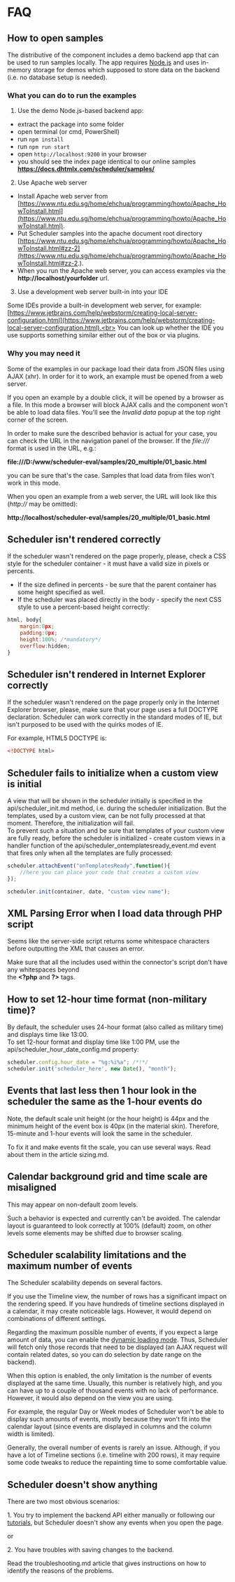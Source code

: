 FAQ
==============

How to open samples
---------------------

The distributive of the component includes a demo backend app that can be used to run samples locally.
The app requires [Node.js](https://nodejs.org/) and uses in-memory storage for demos which supposed to store data on the backend (i.e. no database setup is needed).

### What you can do to run the examples

1) Use the demo Node.js-based backend app: 

- extract the package into some folder
- open terminal (or cmd, PowerShell)
- run `npm install`
- run `npm run start`
- open `http://localhost:9200` in your browser
- you should see the index page identical to our online samples **https://docs.dhtmlx.com/scheduler/samples/**

2) Use Apache web server

- Install Apache web server from [https://www.ntu.edu.sg/home/ehchua/programming/howto/Apache_HowToInstall.html](https://www.ntu.edu.sg/home/ehchua/programming/howto/Apache_HowToInstall.html).
- Put Scheduler samples into the apache document root directory 
[https://www.ntu.edu.sg/home/ehchua/programming/howto/Apache_HowToInstall.html#zz-2](https://www.ntu.edu.sg/home/ehchua/programming/howto/Apache_HowToInstall.html#zz-2.).
- When you run the Apache web server, you can access examples via the **http://localhost/yourfolder** url.

3) Use a development web server built-in into your IDE

Some IDEs provide a built-in development web server, for example: 
[https://www.jetbrains.com/help/webstorm/creating-local-server-configuration.html](https://www.jetbrains.com/help/webstorm/creating-local-server-configuration.html).<br>
You can look up whether the IDE you use supports something similar either out of the box or via plugins.

### Why you may need it

Some of the examples in our package load their data from JSON files using AJAX (xhr). In order for it to work, an example must be opened from a web server.

If you open an example by a double click, it will be opened by a browser as a file. In this mode a browser will block AJAX calls and the component won't be able to load data files. 
You'll see the *Invalid data* popup at the top right corner of the screen.

In order to make sure the described behavior is actual for your case, you can check the URL in the navigation panel of the browser. If the *file:///* format is used in the URL, e.g.: <br>

**file:///D:/www/scheduler-eval/samples/20_multiple/01_basic.html** 


you can be sure that's the case. Samples that load data from files won't work in this mode.

When you open an example from a web server, the URL will look like this (*http://* may be omitted): <br>

**http://localhost/scheduler-eval/samples/20_multiple/01_basic.html**


Scheduler isn't rendered correctly
-----------------------------------------
If the scheduler wasn't rendered on the page properly, please, check a CSS style for the scheduler container - it must have a valid size in pixels or percents.<br>

- If the size defined in percents - be sure that the parent container has some height specified as well. 
- If the scheduler was placed directly in the body - specify the next CSS style to use a percent-based height correctly:

~~~js
html, body{
	margin:0px;
	padding:0px;
	height:100%; /*mandatory*/
	overflow:hidden;
}
~~~



Scheduler isn't rendered in Internet Explorer correctly
---------------------------------------------------------
If the scheduler wasn't rendered on the page properly only in the Internet Explorer browser, please, make sure that your page uses a full DOCTYPE declaration.
Scheduler can work correctly in the standard modes of IE, but isn't purposed to be used with the quirks modes of IE.

For example,  HTML5 DOCTYPE is:

~~~html
<!DOCTYPE html>
~~~


Scheduler fails to initialize when a custom view is initial
------------------------------------------------------------------------------
A view that will be shown in the scheduler initially is specified in the api/scheduler_init.md method, i.e. during the scheduler initialization. 
But the templates, used by a custom view, can be not fully processed at that moment. Therefore,  the initialization will fail.<br>
To prevent such a situation and be sure that templates of your custom view are fully ready, before the scheduler is initialized - 
create custom views in a handler function of the  api/scheduler_ontemplatesready_event.md event that fires only when all the templates are fully processed:

~~~js
scheduler.attachEvent("onTemplatesReady",function(){
	//here you can place your code that creates a custom view
});

scheduler.init(container, date, "custom view name");
~~~

XML Parsing Error when I load data through PHP script
------------------------------------------------------------
Seems like the server-side script returns some whitespace characters before outputting the XML that causes an error.

Make sure that all the includes used within the connector's script don't have any whitespaces beyond <br>
the <b>&#60;?php</b> and  <b>?&#62;</b> tags. <br>


How to set 12-hour time format (non-military time)?
-----------------------------------
By default, the scheduler uses 24-hour format (also called as military time) and displays time like 13:00. <br>
To set 12-hour format and display  time like 1:00 PM, use the api/scheduler_hour_date_config.md property:

~~~js
scheduler.config.hour_date = "%g:%i%a"; /*!*/
scheduler.init('scheduler_here', new Date(), "month");
~~~

Events that last less then 1 hour look in the scheduler the same as the 1-hour events do
----------------------------------------------------------------------------------------
Note, the default scale unit height (or the hour height) is 44px  and the minimum height of the event box is 40px (in the material skin). Therefore, 15-minute and 1-hour events will look the same in the scheduler.

To fix it and make events fit the scale, you can use several ways.  Read about them  in the article sizing.md. 


Calendar background grid and time scale are misaligned
----------------------------------------------------------------------------------------
This may appear on non-default zoom levels.

Such a behavior is expected and currently can't be avoided.
The calendar layout is guaranteed to look correctly at 100% (default) zoom, on other levels some elements may be shifted due to browser scaling.


Scheduler scalability limitations and the maximum number of events
----------------------------------------------------------
The Scheduler scalability depends on several factors. 

If you use the Timeline view, the number of rows has a significant impact on the rendering speed. 
If you have hundreds of timeline sections displayed in a calendar,
it may create noticeable lags. However, it would depend on combinations of different settings.

Regarding the maximum possible number of events, if you expect a large amount of data, you can enable the [dynamic loading mode](loading_data.md#dynamicloading). 
Thus, Scheduler will fetch only those records that need to be displayed (an AJAX request will contain related dates, so you can do selection by date range on the backend).

When this option is enabled, the only limitation is the number of events displayed at the same time. Usually, this number is relatively high, and you can have up to a couple of
thousand events with no lack of performance. However, it would also depend on the view you are using. 

For example, the regular Day or Week modes of Scheduler won't be able to display such amounts of events, mostly because they won't fit into the calendar layout 
(since events are displayed in columns and the column width is limited).

Generally, the overall number of events is rarely an issue. Although, if you have a lot of Timeline sections (i.e. timeline with 200 rows), it may require some code tweaks to reduce the repainting time
to some comfortable value.


Scheduler doesn't show anything
--------------------------

There are two most obvious scenarios:

1\. You try to implement the backend API either manually or following our [tutorials](howtostart_guides.md), but Scheduler doesn't show any events when you open the page.

or

2\. You have troubles with saving changes to the backend.

Read the troubleshooting.md article that gives instructions on how to identify the reasons of the problems.
